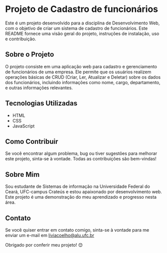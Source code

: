 # Projeto de Cadastro de funcionários

Este é um projeto desenvolvido para a disciplina de Desenvolvimento Web, com o objetivo de criar um sistema de cadastro de funcionários. Este README fornece uma visão geral do projeto, instruções de instalação, uso e contribuição.

## Sobre o Projeto

O projeto consiste em uma aplicação web para cadastro e gerenciamento de funcionários de uma empresa. Ele permite que os usuários realizem operações básicas de CRUD (Criar, Ler, Atualizar e Deletar) sobre os dados dos funcionários, incluindo informações como nome, cargo, departamento, e outras informações relevantes.

## Tecnologias Utilizadas

- HTML
- CSS
- JavaScript

## Como Contribuir

Se você encontrar algum problema, bug ou tiver sugestões para melhorar este projeto, sinta-se à vontade. Todas as contribuições são bem-vindas!

## Sobre Mim

Sou estudante de Sistemas de informação na Universidade Federal do Ceará, UFC-campus Crateús e estou apaixonado por desenvolvimento web. Este projeto é uma demonstração do meu aprendizado e progresso nesta área.

## Contato

Se você quiser entrar em contato comigo, sinta-se à vontade para me enviar um e-mail em liviacoelho@alu.ufc.br

Obrigado por conferir meu projeto! 😊
